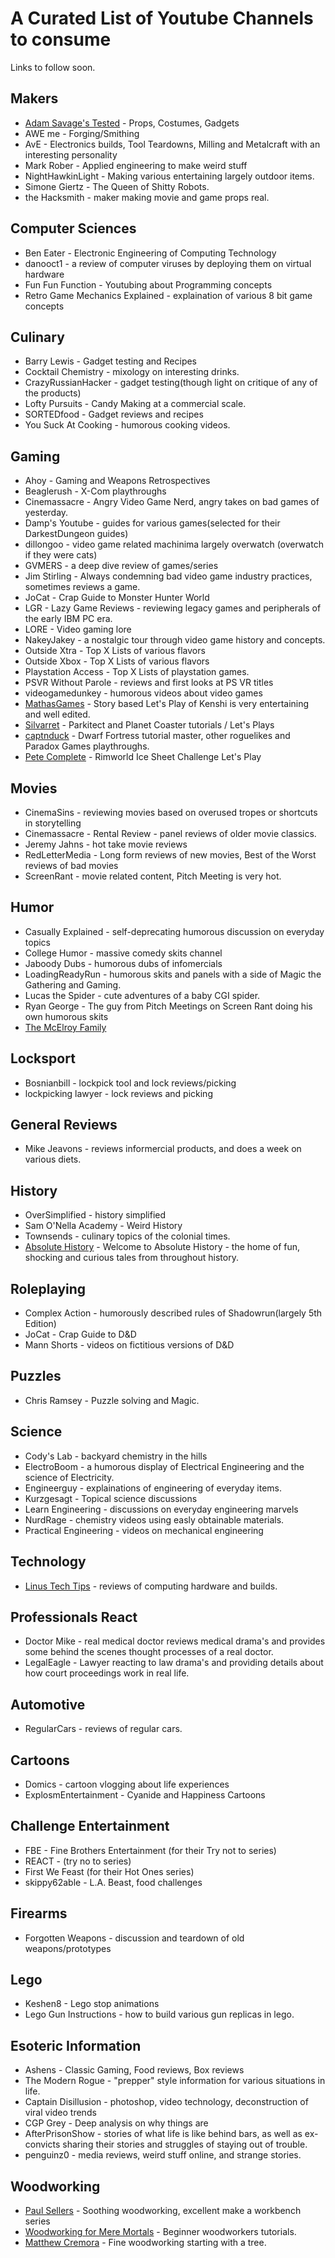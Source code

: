 # A Curated List of Youtube Channels to consume

Links to follow soon.

## Makers

* [Adam Savage's Tested](https://www.youtube.com/channel/UCiDJtJKMICpb9B1qf7qjEOA) - Props, Costumes, Gadgets
* AWE me - Forging/Smithing
* AvE - Electronics builds, Tool Teardowns, Milling and Metalcraft with an interesting personality
* Mark Rober - Applied engineering to make weird stuff
* NightHawkinLight - Making various entertaining largely outdoor items.
* Simone Giertz - The Queen of Shitty Robots.
* the Hacksmith - maker making movie and game props real.

## Computer Sciences

* Ben Eater - Electronic Engineering of Computing Technology
* danooct1 - a review of computer viruses by deploying them on virtual hardware
* Fun Fun Function - Youtubing about Programming concepts
* Retro Game Mechanics Explained - explaination of various 8 bit game concepts

## Culinary

* Barry Lewis - Gadget testing and Recipes
* Cocktail Chemistry - mixology on interesting drinks.
* CrazyRussianHacker - gadget testing(though light on critique of any of the products)
* Lofty Pursuits - Candy Making at a commercial scale.
* SORTEDfood - Gadget reviews and recipes
* You Suck At Cooking - humorous cooking videos.

## Gaming

* Ahoy - Gaming and Weapons Retrospectives
* Beaglerush - X-Com playthroughs
* Cinemassacre - Angry Video Game Nerd, angry takes on bad games of yesterday.
* Damp's Youtube - guides for various games(selected for their DarkestDungeon guides)
* dillongoo - video game related machinima largely overwatch (overwatch if they were cats)
* GVMERS - a deep dive review of games/series
* Jim Stirling - Always condemning bad video game industry practices, sometimes reviews a game.
* JoCat - Crap Guide to Monster Hunter World
* LGR - Lazy Game Reviews - reviewing legacy games and peripherals of the early IBM PC era.
* LORE - Video gaming lore
* NakeyJakey - a nostalgic tour through video game history and concepts.
* Outside Xtra - Top X Lists of various flavors
* Outside Xbox - Top X Lists of various flavors
* Playstation Access - Top X Lists of playstation games.
* PSVR Without Parole - reviews and first looks at PS VR titles
* videogamedunkey - humorous videos about video games
* [MathasGames](https://www.youtube.com/channel/UCOHBVUV8aDg4tQiHnUqi_QA) - Story based Let's Play of Kenshi is very entertaining and well edited.
* [Silvarret](https://www.youtube.com/channel/UCkSWAX1wZBnWQyRHWn17W0w) - Parkitect and Planet Coaster tutorials / Let's Plays
* [captnduck](https://www.youtube.com/channel/UCssT8Jjw3htnpouaCh88N5Q) - Dwarf Fortress tutorial master, other roguelikes and Paradox Games playthroughs.
* [Pete Complete](https://www.youtube.com/channel/UC0Xe2bvq_2uucE2IRALSR_Q) - Rimworld Ice Sheet Challenge Let's Play

## Movies

* CinemaSins - reviewing movies based on overused tropes or shortcuts in storytelling
* Cinemassacre - Rental Review - panel reviews of older movie classics.
* Jeremy Jahns - hot take movie reviews
* RedLetterMedia - Long form reviews of new movies, Best of the Worst reviews of bad movies
* ScreenRant - movie related content, Pitch Meeting is very hot.

## Humor

* Casually Explained - self-deprecating humorous  discussion on everyday topics
* College Humor - massive comedy skits channel
* Jaboody Dubs - humorous dubs of infomercials
* LoadingReadyRun - humorous skits and panels with a side of Magic the Gathering and Gaming.
* Lucas the Spider - cute adventures of a baby CGI spider.
* Ryan George - The guy from Pitch Meetings on Screen Rant doing his own humorous skits
* [The McElroy Family](https://www.youtube.com/channel/UC6k_GngLDtxbkUlZOq6_h5g)

## Locksport

* Bosnianbill - lockpick tool and lock reviews/picking
* lockpicking lawyer - lock reviews and picking

## General Reviews

* Mike Jeavons - reviews informercial products, and does a week on various diets.

## History

* OverSimplified - history simplified
* Sam O'Nella Academy - Weird History
* Townsends - culinary topics of the colonial times.
* [Absolute History](https://www.youtube.com/channel/UCr5qeBG9g7bGtMGyHG2GzbQ) - Welcome to Absolute History - the home of fun, shocking and curious tales from throughout history.

## Roleplaying

* Complex Action - humorously described rules of Shadowrun(largely 5th Edition)
* JoCat - Crap Guide to D&D
* Mann Shorts - videos on fictitious versions of D&D

## Puzzles

* Chris Ramsey - Puzzle solving and Magic.

## Science

* Cody's Lab - backyard chemistry in the hills
* ElectroBoom - a humorous display of Electrical Engineering and the science of Electricity.
* Engineerguy - explainations of engineering of everyday items.
* Kurzgesagt - Topical science discussions
* Learn Engineering - discussions on everyday engineering marvels
* NurdRage - chemistry videos using easly obtainable materials.
* Practical Engineering - videos on mechanical engineering

## Technology

* [Linus Tech Tips](https://www.youtube.com/channel/UCXuqSBlHAE6Xw-yeJA0Tunw) - reviews of computing hardware and builds.

## Professionals React

* Doctor Mike - real medical doctor reviews medical drama's and provides some behind the scenes thought processes of a real doctor.
* LegalEagle - Lawyer reacting to law drama's and providing details about how court proceedings work in real life.

## Automotive

* RegularCars - reviews of regular cars.

## Cartoons

* Domics - cartoon vlogging about life experiences
* ExplosmEntertainment - Cyanide and Happiness Cartoons

## Challenge Entertainment

* FBE - Fine Brothers Entertainment (for their Try not to series)
* REACT - (try no to series)
* First We Feast  (for their Hot Ones series)
* skippy62able - L.A. Beast, food challenges

## Firearms

* Forgotten Weapons - discussion and teardown of old weapons/prototypes

## Lego

* Keshen8 - Lego stop animations
* Lego Gun Instructions - how to build various gun replicas in lego.

## Esoteric Information

* Ashens - Classic Gaming, Food reviews, Box reviews
* The Modern Rogue - "prepper" style information for various situations in life.
* Captain Disillusion - photoshop, video technology, deconstruction of viral video trends
* CGP Grey - Deep analysis on why things are
* AfterPrisonShow - stories of what life is like behind bars, as well as ex-convicts sharing their stories and struggles of staying out of trouble.
* penguinz0 - media reviews, weird stuff online, and strange stories.

## Woodworking

* [Paul Sellers](https://www.youtube.com/channel/UCc3EpWncNq5QL0QhwUNQb7w) - Soothing woodworking, excellent make a workbench series
* [Woodworking for Mere Mortals](https://www.youtube.com/channel/UCBB7sYb14uBtk8UqSQYc9-w) - Beginner woodworkers tutorials.
* [Matthew Cremora](https://www.youtube.com/channel/UCDpL0v-Ifie7u05lbfO3zJQ) - Fine woodworking starting with a tree.
